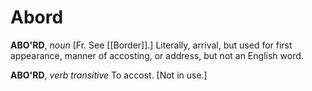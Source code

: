 # Abord

**ABO'RD**, _noun_ \[Fr. See [[Border]].\] Literally, arrival, but used for first appearance, manner of accosting, or address, but not an English word.

**ABO'RD**, _verb transitive_ To accost. \[Not in use.\]